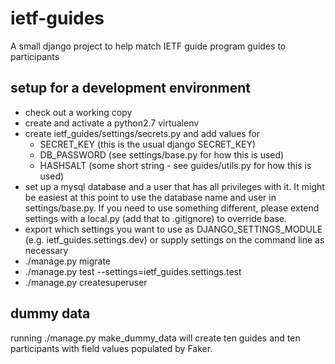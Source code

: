 # ietf-guides
A small django project to help match IETF guide program guides to participants

## setup for a development environment
* check out a working copy
* create and activate a python2.7 virtualenv
* create ietf_guides/settings/secrets.py and add values for
  - SECRET_KEY   (this is the usual django SECRET_KEY)
  - DB_PASSWORD  (see settings/base.py for how this is used)
  - HASHSALT     (some short string - see guides/utils.py for how this is used)
* set up a mysql database and a user that has all privileges with it. It might be easiest at this point to use the database name and user in settings/base.py. If you need to use something different, please extend settings with a local.py (add that to .gitignore) to override base.
* export which settings you want to use as DJANGO_SETTINGS_MODULE (e.g. ietf_guides.settings.dev) or supply settings on the command line as necessary
* ./manage.py migrate
* ./manage.py test --settings=ietf_guides.settings.test
* ./manage.py createsuperuser

## dummy data
running ./manage.py make_dummy_data will create ten guides and ten participants with field values populated by Faker.
